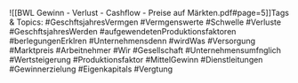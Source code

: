 
![[BWL Gewinn - Verlust - Cashflow - Preise auf Märkten.pdf#page=5]]Tags & Topics:
   #GeschftsjahresVermgen
   #Vermgenswerte
   #Schwelle
   #Verluste
   #GeschftsjahresWerden
   #aufgewendetenProduktionsfaktoren
   #berlegungenErklren
   #Unternehmensdenn
   #wirdWas
   #Versorgung
   #Marktpreis
   #Arbeitnehmer
   #Wir
   #Gesellschaft
   #Unternehmensumfnglich
   #Wertsteigerung
   #Produktionsfaktor
   #MittelGewinn
   #Dienstleitungen
   #Gewinnerzielung
   #Eigenkapitals
   #Vergtung